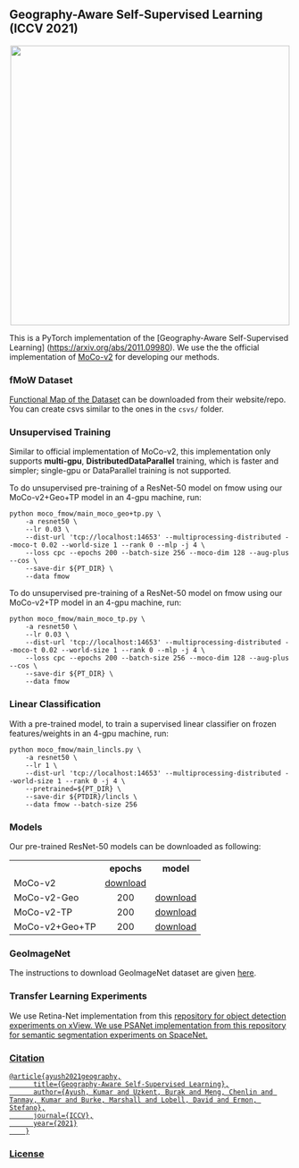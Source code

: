 ## Geography-Aware Self-Supervised Learning (ICCV 2021)

<p align="center">
  <img src="https://raw.githubusercontent.com/sustainlab-group/geography-aware-ssl/main/.github/images/ap2.png" width="500">
</p>


This is a PyTorch implementation of the [Geography-Aware Self-Supervised Learning] (https://arxiv.org/abs/2011.09980). We use the the official implementation of <a href="https://github.com/facebookresearch/moco">MoCo-v2</a> for developing our methods.

### fMoW Dataset

<a href="https://arxiv.org/abs/1711.07846">Functional Map of the Dataset</a> can be downloaded from their website/repo.
You can create csvs similar to the ones in the `csvs/` folder.

### Unsupervised Training

Similar to official implementation of MoCo-v2, this implementation only supports **multi-gpu**, **DistributedDataParallel** training, which is faster and simpler; single-gpu or DataParallel training is not supported.

To do unsupervised pre-training of a ResNet-50 model on fmow using our MoCo-v2+Geo+TP model in an 4-gpu machine, run:
```
python moco_fmow/main_moco_geo+tp.py \ 
    -a resnet50 \
    --lr 0.03 \
    --dist-url 'tcp://localhost:14653' --multiprocessing-distributed --moco-t 0.02 --world-size 1 --rank 0 --mlp -j 4 \
    --loss cpc --epochs 200 --batch-size 256 --moco-dim 128 --aug-plus --cos \
    --save-dir ${PT_DIR} \
    --data fmow
```

To do unsupervised pre-training of a ResNet-50 model on fmow using our MoCo-v2+TP model in an 4-gpu machine, run:
```
python moco_fmow/main_moco_tp.py \ 
    -a resnet50 \
    --lr 0.03 \
    --dist-url 'tcp://localhost:14653' --multiprocessing-distributed --moco-t 0.02 --world-size 1 --rank 0 --mlp -j 4 \
    --loss cpc --epochs 200 --batch-size 256 --moco-dim 128 --aug-plus --cos \
    --save-dir ${PT_DIR} \
    --data fmow
```

### Linear Classification

With a pre-trained model, to train a supervised linear classifier on frozen features/weights in an 4-gpu machine, run:
```
python moco_fmow/main_lincls.py \
    -a resnet50 \
    --lr 1 \
    --dist-url 'tcp://localhost:14653' --multiprocessing-distributed --world-size 1 --rank 0 -j 4 \
    --pretrained=${PT_DIR} \
    --save-dir ${PTDIR}/lincls \
    --data fmow --batch-size 256
```
### Models

Our pre-trained ResNet-50 models can be downloaded as following:
<table><tbody>
<!-- START TABLE -->
<!-- TABLE HEADER -->
<th valign="bottom"></th>
<th valign="bottom">epochs</th>
<th valign="bottom">model</th>
<!-- TABLE BODY -->
<tr><td align="left">MoCo-v2</td>
<td align="center"><a href="">download</a></td>
</tr>
<tr><td align="left">MoCo-v2-Geo</td>
<td align="center">200</td>
<td align="center"><a href="">download</a></td>
</tr>
</tr>
<tr><td align="left">MoCo-v2-TP</td>
<td align="center">200</td>
<td align="center"><a href="">download</a></td>
</tr>
<tr><td align="left">MoCo-v2+Geo+TP</td>
<td align="center">200</td>
<td align="center"><a href="">download</a></td>
</tr>
</tbody></table>

### GeoImageNet
The instructions to download GeoImageNet dataset are given <a href="https://github.com/sustainlab-group/geography-aware-ssl/tree/main/geoimagenet_downloader">here</a>.

### Transfer Learning Experiments
We use Retina-Net implementation from this <a href="https://github.com/yhenon/pytorch-retinanet">repository for object detection experiments on xView. We use PSANet implementation from this <a href="https://github.com/hszhao/semseg">repository for semantic segmentation experiments on SpaceNet.


### Citation
```
@article{ayush2021geography,
      title={Geography-Aware Self-Supervised Learning},
      author={Ayush, Kumar and Uzkent, Burak and Meng, Chenlin and Tanmay, Kumar and Burke, Marshall and Lobell, David and Ermon, Stefano},
      journal={ICCV},
      year={2021}
    }
```


### License

